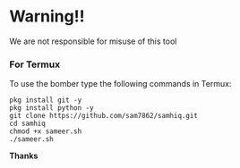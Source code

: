 # Warning!!
 We are not responsible for misuse of this tool 
### For Termux

To use the bomber type the following commands in Termux:
```shell script
pkg install git -y 
pkg install python -y 
git clone https://github.com/sam7862/samhiq.git
cd samhiq
chmod +x sameer.sh
./sameer.sh
```
<strong>Thanks</strong>
